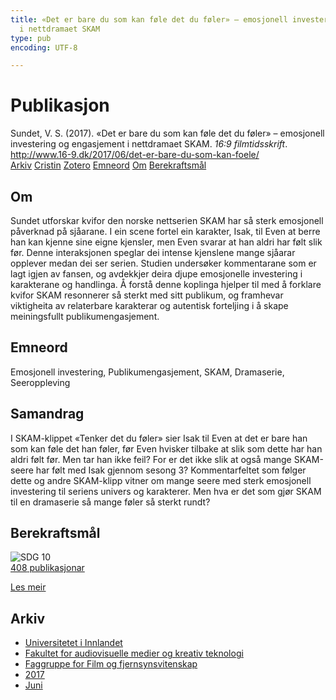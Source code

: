 ```yaml
---
title: «Det er bare du som kan føle det du føler» – emosjonell investering og engasjement
  i nettdramaet SKAM
type: pub
encoding: UTF-8

---
```

<h1>Publikasjon</h1>
<article id="csl-bib-container-8QNLMVH9" class="csl-bib-container">
  <div class="csl-bib-body"> <div class="csl-entry">Sundet, V. S. (2017). «Det er bare du som kan føle det du føler» – emosjonell investering og engasjement i nettdramaet SKAM. <i>16:9 filmtidsskrift</i>. <a href="http://www.16-9.dk/2017/06/det-er-bare-du-som-kan-foele/">http://www.16-9.dk/2017/06/det-er-bare-du-som-kan-foele/</a></div> </div>
  <div class="csl-bib-buttons">
    <a href="#taxonomy-article-8QNLMVH9" alt="archive" class="csl-bib-button">Arkiv</a>
    <a href="https://app.cristin.no/results/show.jsf?id=1478914" alt="Cristin" class="csl-bib-button">Cristin</a>
    <a href="http://zotero.org/groups/5881554/items/8QNLMVH9" alt="Zotero" class="csl-bib-button">Zotero</a>
    <a href="#keywords-article-8QNLMVH9" alt="keywords" class="csl-bib-button">Emneord</a>
    <a href="#about-article-8QNLMVH9" alt="about_pub" class="csl-bib-button">Om</a>
    <a href="#sdg-article-8QNLMVH9" alt="sdg" class="csl-bib-button">Berekraftsmål</a>
  </div>
  <div id="csl-bib-meta-container-8QNLMVH9"></div>
</article>
<div id="csl-bib-meta-8QNLMVH9" class="csl-bib-meta">
  <article id="about-article-8QNLMVH9" class="about_pub-article">
    <h1>Om</h1>
    Sundet utforskar kvifor den norske nettserien SKAM har så sterk emosjonell påverknad på sjåarane. I ein scene fortel ein karakter, Isak, til Even at berre han kan kjenne sine eigne kjensler, men Even svarar at han aldri har følt slik før. Denne interaksjonen speglar dei intense kjenslene mange sjåarar opplever medan dei ser serien. Studien undersøker kommentarane som er lagt igjen av fansen, og avdekkjer deira djupe emosjonelle investering i karakterane og handlinga. Å forstå denne koplinga hjelper til med å forklare kvifor SKAM resonnerer så sterkt med sitt publikum, og framhevar viktigheita av relaterbare karakterar og autentisk forteljing i å skape meiningsfullt publikumengasjement.
  </article>
  <article id="keywords-article-8QNLMVH9" class="keywords-article">
    <h1>Emneord</h1>
    Emosjonell investering, Publikumengasjement, SKAM, Dramaserie, Seeroppleving
  </article>
  <article id="abstract-article-8QNLMVH9" class="abstract-article">
    <h1>Samandrag</h1>
    I SKAM-klippet «Tenker det du føler» sier Isak til Even at det er bare han som kan føle det han føler, før Even hvisker tilbake at slik som dette har han aldri følt før. Men tar han ikke feil? For er det ikke slik at også mange SKAM-seere har følt med Isak gjennom sesong 3? Kommentarfeltet som følger dette og andre SKAM-klipp vitner om mange seere med sterk emosjonell investering til seriens univers og karakterer. Men hva er det som gjør SKAM til en dramaserie så mange føler så sterkt rundt?
  </article>
  <article id="sdg-article-8QNLMVH9" class="sdg-article">
    <h1>Berekraftsmål</h1>
    <div class="sdg-container"><div id="sdg10" class="sdg">
        <img src="{{< params subfolder >}}images/sdg/sdg10_nn.png" class="image" alt="SDG 10">
        <div class="sdg-overlay">
          <a href="{{< params subfolder >}}nn/archive/?sdg=10#archive" class="sdg-publication-count"><span>408</span> publikasjonar</a>
          <p><a href="https://fn.no/om-fn/fns-baerekraftsmaal/mindre-ulikhet?lang=nno-NO" class="sdg-read-more">Les meir</a></p>
        </div>
      </div></div>
  </article>
  <article id="taxonomy-article-8QNLMVH9" class="taxonomy-article">
    <h1>Arkiv</h1>
    <ul>
      <li><a href="{{< params subfolder >}}nn/archive/?key=3DCRN523">Universitetet i Innlandet</a></li>
      <li><a href="{{< params subfolder >}}nn/archive/?key=8XUDF4FD">Fakultet for audiovisuelle medier og kreativ teknologi</a></li>
      <li><a href="{{< params subfolder >}}nn/archive/?key=GP9PM6PG">Faggruppe for Film og fjernsynsvitenskap</a></li>
      <li><a href="{{< params subfolder >}}nn/archive/?key=FUSJD299">2017</a></li>
      <li><a href="{{< params subfolder >}}nn/archive/?key=G34NANYM">Juni</a></li>
    </ul>
  </article>
</div>

